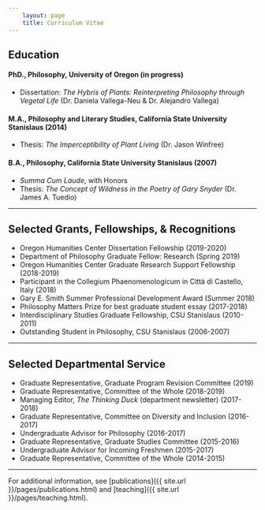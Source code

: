 ```yaml
---
    layout: page
    title: Curriculum Vitae
---
```


## Education

#### PhD., Philosophy, University of Oregon (in progress)
- Dissertation: *The Hybris of Plants: Reinterpreting Philosophy through Vegetal Life* (Dr. Daniela Vallega-Neu & Dr. Alejandro Vallega)

#### M.A., Philosophy and Literary Studies, California State University Stanislaus (2014)
- Thesis: *The Imperceptibility of Plant Living* (Dr. Jason Winfree)

#### B.A., Philosophy, California State University Stanislaus (2007)
- *Summa Cum Laude*, with Honors
- Thesis: *The Concept of Wildness in the Poetry of Gary Snyder* (Dr. James A. Tuedio)

---

## Selected Grants, Fellowships, & Recognitions
- Oregon Humanities Center Dissertation Fellowship (2019-2020)
- Department of Philosophy Graduate Fellow: Research (Spring 2019)
- Oregon Humanities Center Graduate Research Support Fellowship (2018-2019)
- Participant in the Collegium Phaenomenologicum in Città di Castello, Italy (2018)
- Gary E. Smith Summer Professional Development Award (Summer 2018)
- Philosophy Matters Prize for best graduate student essay (2017-2018)
- Interdisciplinary Studies Graduate Fellowship, CSU Stanislaus (2010-2011)
- Outstanding Student in Philosophy, CSU Stanislaus (2006-2007)

---

## Selected Departmental Service
- Graduate Representative, Graduate Program Revision Committee (2019)
- Graduate Representative, Committee of the Whole (2018-2019)
- Managing Editor, *The Thinking Duck* (department newsletter) (2017-2018)
- Graduate Representative, Committee on Diversity and Inclusion (2016-2017)
- Undergraduate Advisor for Philosophy (2016-2017)
- Graduate Representative, Graduate Studies Committee (2015-2016)
- Undergraduate Advisor for Incoming Freshmen (2015-2017)
- Graduate Representative, Committee of the Whole (2014-2015)

---

For additional information, see [publications]({{ site.url }}/pages/publications.html) and [teaching]({{ site.url }}/pages/teaching.html).
